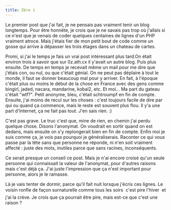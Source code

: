```yaml
---
title: Zéro z
---
```


Le premier post que j'ai fait, je ne pensais pas vraiment tenir un blog
longtemps. Pour être honnête, je crois que je ne savais pas trop où j'allais
si ce n'est que je venais de coder quelques centaines de lignes d'un PHP
vraiment atroce. Mais j'étais fier de mon petit bout de code comme un gosse
qui arrive à dépasser les trois étages dans un chateau de cartes.

Promi, si j'ai le temps je fais un vrai post intéressant plus tard.On était
environ trois à savoir que sur 0z.ath.cx il y'avait un autre blog. Puis plus
ensuite. De temps en temps je recevait même un mail pour me dire que j'étais
con, ou nul, ou que c'était génial. On ne peut pas déplaire à tout le monde,
il faut se donner beaucoup mal pour y arriver. En fait, à l'époque c'était
plus ou moins le début de la chose en France avec des gens comme bingirl,
jaded, nacara, mandarine, kobal2, etc. Et moi... Ma part du gateau c'était
"wtf?". Petit anonyme, bleu, c'était schtroumpf en fin de compte. Ensuite,
j'ai moins de recul sur les choses : c'est toujours facile de dire par qui ou
quand ça commence, mais le reste est souvent plus flou. Il y'a une part
d'Internet, ça ne fait pas tout. J'en sais rien. :)

C'est pas grave. Le truc c'est que, mine de rien, en chemin j'ai perdu quelque
chose. Disons l'anonymat. On voudrait en sortir quand on est dedans, mais
ensuite on s'y replongerait bien en fin de compte. Enfin moi je suis comme ça,
je vois pas pourquoi je généraliserais. Raconter ce qui vous passe par la tête
sans que personne ne réponde, ni n'en soit vraiment affecté : juste des mots,
inutiles parce que sans racines, inconséquents.

Ce serait presque un conseil ce post. Mais je n'ai encore croisé qu'un seule
personne qui connaissait la valeur de l'anonymat, pour d'autres raisons mais
c'est déjà ça. J'ai juste l'impression que ça n'est important pour personne,
alors je le ramasse.

Là je vais tenter de dormir, parce qu'il fait nuit lorsque j'écris ces lignes.
Le voisin ronfle de façon surnaturelle comme tous les soirs  c'est pire
l'hiver  et j'ai la crève. Je crois que ça pourrait être pire, mais est-ce
que c'est une raison ?


